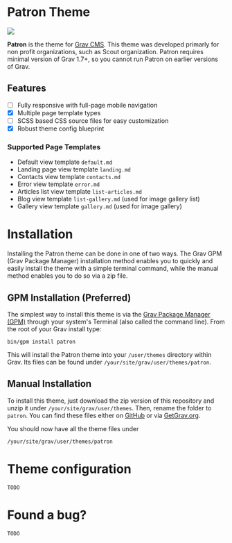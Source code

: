 # Patron Theme

![](intro.png)

**Patron** is the theme for [Grav CMS](http://github.com/getgrav/grav). This theme was developed primarly for non profit organizations, such as Scout organization. Patron requires minimal version of Grav 1.7+, so you cannot run Patron on earlier versions of Grav.

## Features

- [ ] Fully responsive with full-page mobile navigation
- [x] Multiple page template types
- [ ] SCSS based CSS source files for easy customization
- [x] Robust theme config blueprint

### Supported Page Templates

* Default view template `default.md`
* Landing page view template `landing.md`
* Contacts view template `contacts.md`
* Error view template `error.md`
* Articles list view template `list-articles.md`
* Blog view template `list-gallery.md` (used for image gallery list)
* Gallery view template `gallery.md` (used for image gallery)

# Installation

Installing the Patron theme can be done in one of two ways. The Grav GPM (Grav Package Manager) installation method enables you to quickly and easily install the theme with a simple terminal command, while the manual method enables you to do so via a zip file. 

## GPM Installation (Preferred)

The simplest way to install this theme is via the [Grav Package Manager (GPM)](http://learn.getgrav.org/advanced/grav-gpm) through your system's Terminal (also called the command line).  From the root of your Grav install type:

    bin/gpm install patron

This will install the Patron theme into your `/user/themes` directory within Grav. Its files can be found under `/your/site/grav/user/themes/patron`.

## Manual Installation

To install this theme, just download the zip version of this repository and unzip it under `/your/site/grav/user/themes`. Then, rename the folder to `patron`. You can find these files either on [GitHub](https://github.com/praserx/grav-theme-patron) or via [GetGrav.org](http://getgrav.org/downloads/themes).

You should now have all the theme files under

    /your/site/grav/user/themes/patron

# Theme configuration

    TODO

# Found a bug?

    TODO
